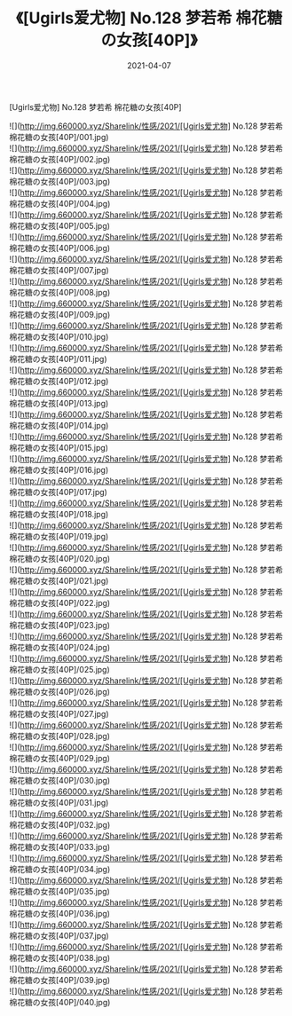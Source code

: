 ﻿---
layout: post
title:  《[Ugirls爱尤物] No.128 梦若希 棉花糖の女孩[40P]》
date:   2021-04-07
img: http://img.660000.xyz/Sharelink/性感/2021/[Ugirls爱尤物] No.128 梦若希 棉花糖の女孩[40P]/000.jpg
categories: [美女, 清纯, 唯美]
---

[Ugirls爱尤物] No.128 梦若希 棉花糖の女孩[40P]

  ![](http://img.660000.xyz/Sharelink/性感/2021/[Ugirls爱尤物] No.128 梦若希 棉花糖の女孩[40P]/001.jpg) <br> ![](http://img.660000.xyz/Sharelink/性感/2021/[Ugirls爱尤物] No.128 梦若希 棉花糖の女孩[40P]/002.jpg) <br> ![](http://img.660000.xyz/Sharelink/性感/2021/[Ugirls爱尤物] No.128 梦若希 棉花糖の女孩[40P]/003.jpg) <br> ![](http://img.660000.xyz/Sharelink/性感/2021/[Ugirls爱尤物] No.128 梦若希 棉花糖の女孩[40P]/004.jpg) <br> ![](http://img.660000.xyz/Sharelink/性感/2021/[Ugirls爱尤物] No.128 梦若希 棉花糖の女孩[40P]/005.jpg) <br> ![](http://img.660000.xyz/Sharelink/性感/2021/[Ugirls爱尤物] No.128 梦若希 棉花糖の女孩[40P]/006.jpg) <br> ![](http://img.660000.xyz/Sharelink/性感/2021/[Ugirls爱尤物] No.128 梦若希 棉花糖の女孩[40P]/007.jpg) <br> ![](http://img.660000.xyz/Sharelink/性感/2021/[Ugirls爱尤物] No.128 梦若希 棉花糖の女孩[40P]/008.jpg) <br> ![](http://img.660000.xyz/Sharelink/性感/2021/[Ugirls爱尤物] No.128 梦若希 棉花糖の女孩[40P]/009.jpg) <br> ![](http://img.660000.xyz/Sharelink/性感/2021/[Ugirls爱尤物] No.128 梦若希 棉花糖の女孩[40P]/010.jpg) <br> ![](http://img.660000.xyz/Sharelink/性感/2021/[Ugirls爱尤物] No.128 梦若希 棉花糖の女孩[40P]/011.jpg) <br> ![](http://img.660000.xyz/Sharelink/性感/2021/[Ugirls爱尤物] No.128 梦若希 棉花糖の女孩[40P]/012.jpg) <br> ![](http://img.660000.xyz/Sharelink/性感/2021/[Ugirls爱尤物] No.128 梦若希 棉花糖の女孩[40P]/013.jpg) <br> ![](http://img.660000.xyz/Sharelink/性感/2021/[Ugirls爱尤物] No.128 梦若希 棉花糖の女孩[40P]/014.jpg) <br> ![](http://img.660000.xyz/Sharelink/性感/2021/[Ugirls爱尤物] No.128 梦若希 棉花糖の女孩[40P]/015.jpg) <br> ![](http://img.660000.xyz/Sharelink/性感/2021/[Ugirls爱尤物] No.128 梦若希 棉花糖の女孩[40P]/016.jpg) <br> ![](http://img.660000.xyz/Sharelink/性感/2021/[Ugirls爱尤物] No.128 梦若希 棉花糖の女孩[40P]/017.jpg) <br> ![](http://img.660000.xyz/Sharelink/性感/2021/[Ugirls爱尤物] No.128 梦若希 棉花糖の女孩[40P]/018.jpg) <br> ![](http://img.660000.xyz/Sharelink/性感/2021/[Ugirls爱尤物] No.128 梦若希 棉花糖の女孩[40P]/019.jpg) <br> ![](http://img.660000.xyz/Sharelink/性感/2021/[Ugirls爱尤物] No.128 梦若希 棉花糖の女孩[40P]/020.jpg) <br> ![](http://img.660000.xyz/Sharelink/性感/2021/[Ugirls爱尤物] No.128 梦若希 棉花糖の女孩[40P]/021.jpg) <br> ![](http://img.660000.xyz/Sharelink/性感/2021/[Ugirls爱尤物] No.128 梦若希 棉花糖の女孩[40P]/022.jpg) <br> ![](http://img.660000.xyz/Sharelink/性感/2021/[Ugirls爱尤物] No.128 梦若希 棉花糖の女孩[40P]/023.jpg) <br> ![](http://img.660000.xyz/Sharelink/性感/2021/[Ugirls爱尤物] No.128 梦若希 棉花糖の女孩[40P]/024.jpg) <br> ![](http://img.660000.xyz/Sharelink/性感/2021/[Ugirls爱尤物] No.128 梦若希 棉花糖の女孩[40P]/025.jpg) <br> ![](http://img.660000.xyz/Sharelink/性感/2021/[Ugirls爱尤物] No.128 梦若希 棉花糖の女孩[40P]/026.jpg) <br> ![](http://img.660000.xyz/Sharelink/性感/2021/[Ugirls爱尤物] No.128 梦若希 棉花糖の女孩[40P]/027.jpg) <br> ![](http://img.660000.xyz/Sharelink/性感/2021/[Ugirls爱尤物] No.128 梦若希 棉花糖の女孩[40P]/028.jpg) <br> ![](http://img.660000.xyz/Sharelink/性感/2021/[Ugirls爱尤物] No.128 梦若希 棉花糖の女孩[40P]/029.jpg) <br> ![](http://img.660000.xyz/Sharelink/性感/2021/[Ugirls爱尤物] No.128 梦若希 棉花糖の女孩[40P]/030.jpg) <br> ![](http://img.660000.xyz/Sharelink/性感/2021/[Ugirls爱尤物] No.128 梦若希 棉花糖の女孩[40P]/031.jpg) <br> ![](http://img.660000.xyz/Sharelink/性感/2021/[Ugirls爱尤物] No.128 梦若希 棉花糖の女孩[40P]/032.jpg) <br> ![](http://img.660000.xyz/Sharelink/性感/2021/[Ugirls爱尤物] No.128 梦若希 棉花糖の女孩[40P]/033.jpg) <br> ![](http://img.660000.xyz/Sharelink/性感/2021/[Ugirls爱尤物] No.128 梦若希 棉花糖の女孩[40P]/034.jpg) <br> ![](http://img.660000.xyz/Sharelink/性感/2021/[Ugirls爱尤物] No.128 梦若希 棉花糖の女孩[40P]/035.jpg) <br> ![](http://img.660000.xyz/Sharelink/性感/2021/[Ugirls爱尤物] No.128 梦若希 棉花糖の女孩[40P]/036.jpg) <br> ![](http://img.660000.xyz/Sharelink/性感/2021/[Ugirls爱尤物] No.128 梦若希 棉花糖の女孩[40P]/037.jpg) <br> ![](http://img.660000.xyz/Sharelink/性感/2021/[Ugirls爱尤物] No.128 梦若希 棉花糖の女孩[40P]/038.jpg) <br> ![](http://img.660000.xyz/Sharelink/性感/2021/[Ugirls爱尤物] No.128 梦若希 棉花糖の女孩[40P]/039.jpg) <br> ![](http://img.660000.xyz/Sharelink/性感/2021/[Ugirls爱尤物] No.128 梦若希 棉花糖の女孩[40P]/040.jpg) <br>